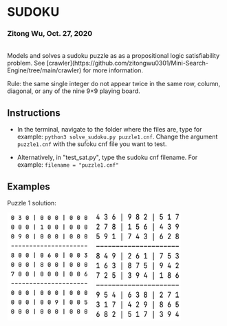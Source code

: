 # SUDOKU

### Zitong Wu, Oct. 27, 2020

<br >  
Models and solves a sudoku puzzle as as a propositional logic satisfiability problem. See [crawler](https://github.com/zitongwu0301/Mini-Search-Engine/tree/main/crawler) for more information.

Rule: the same single integer do not appear twice in the same row, column, diagonal, or any of the nine 9×9 playing board.


## Instructions
* In the terminal, navigate to the folder where the files are, type for example: `python3 solve_sudoku.py puzzle1.cnf`. Change the argument `puzzle1.cnf` with the sufoku cnf file you want to test.

* Alternatively, in "test_sat.py", type the sudoku cnf filename. For example: `filename = "puzzle1.cnf"`

## Examples
Puzzle 1 solution:

<img src="images/puzzle1_unsolved.png" width = 200
 height="250"/> <img src="images/puzzle1.png" width = "200" height="250"/> 
